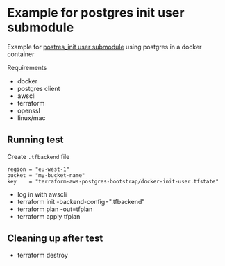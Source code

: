 # Example for postgres init user submodule

Example for [postres_init user submodule](../../modules/postgres_init/modules/user/) using postgres in a docker container

Requirements

- docker
- postgres client
- awscli
- terraform
- openssl
- linux/mac

## Running test

Create `.tfbackend` file

```hcl
region = "eu-west-1"
bucket = "my-bucket-name"
key    = "terraform-aws-postgres-bootstrap/docker-init-user.tfstate"

```

- log in with awscli
- terraform init -backend-config=".tfbackend"
- terraform plan -out=tfplan
- terraform apply tfplan

## Cleaning up after test

- terraform destroy
